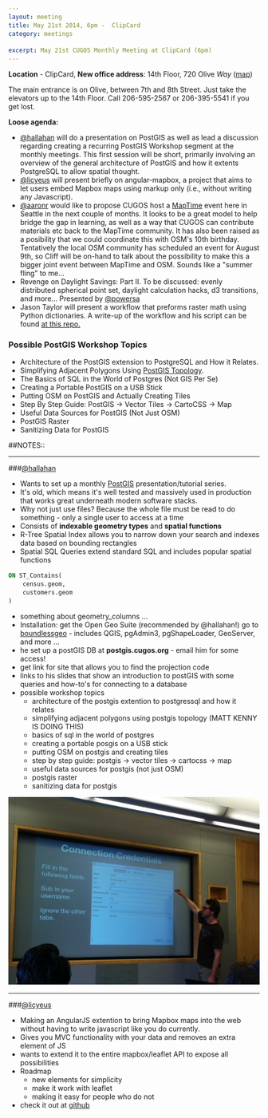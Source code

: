 ```yaml
---
layout: meeting
title: May 21st 2014, 6pm -  ClipCard
category: meetings

excerpt: May 21st CUGOS Monthly Meeting at ClipCard (6pm)
---
```


**Location** -  ClipCard, **New office address**: 14th Floor, 720 Olive *Way*  ([map](http://www.openstreetmap.org/?mlat=47.6141&mlon=-122.3349#map=16/47.6141/-122.3349)) 

The main entrance is on Olive, between 7th and 8th Street. Just take the elevators up to the 14th Floor. Call 206-595-2567 or 206-395-5541 if you get lost.

__Loose agenda:__

- [@hallahan](https://github.com/hallahan) will do a presentation on PostGIS as well as lead a discussion regarding creating a recurring PostGIS Workshop segment at the monthly meetings. This first session will be short, primarily involving an overview of the general architecture of PostGIS and how it extents PostgreSQL to allow spatial thought.
- [@licyeus](https://github.com/licyeus) will present briefly on angular-mapbox, a project that aims to let users embed Mapbox maps using markup only (i.e., without writing any Javascript).
- [@aaronr](https://github.com/aaronr) would like to propose CUGOS host a [MapTime](http://lyzidiamond.com/posts/why-maptime/) event here in Seattle in the next couple of months.  It looks to be a great model to help bridge the gap in learning, as well as a way that CUGOS can contribute materials etc back to the MapTime community.  It has also been raised as a posibility that we could coordinate this with OSM's 10th birthday. Tentatively the local OSM community has scheduled an event for August 9th, so Cliff will be on-hand to talk about the possibility to make this a bigger joint event between MapTime and OSM.  Sounds like a "summer fling" to me...
- Revenge on Daylight Savings: Part II. To be discussed: evenly distributed spherical point set, daylight calculation hacks, d3 transitions, and more... Presented by [@powersa](https://github.com/powersa)
- Jason Taylor will present a workflow that preforms raster math using Python dictionaries. A write-up of the workflow and his script can be found [at this repo.](https://github.com/JMT2080AD/Raster-Calc)


### Possible PostGIS Workshop Topics

- Architecture of the PostGIS extension to PostgreSQL and How it Relates.
- Simplifying Adjacent Polygons Using [PostGIS Topology](http://postgis.net/docs/Topology.html).
- The Basics of SQL in the World of Postgres (Not GIS Per Se)
- Creating a Portable PostGIS on a USB Stick
- Putting OSM on PostGIS and Actually Creating Tiles
- Step By Step Guide: PostGIS -> Vector Tiles -> CartoCSS -> Map
- Useful Data Sources for PostGIS (Not Just OSM)
- PostGIS Raster
- Sanitizing Data for PostGIS


##NOTES::

---

###[@hallahan](https://github.com/hallahan)

- Wants to set up a monthly [PostGIS](http://postgis.net) presentation/tutorial series. 
- It's old, which means it's well tested and massively used in production that works great underneath modern software stacks.
- Why not just use files? Because the whole file must be read to do something - only a single user to access at a time
- Consists of **indexable geometry types** and **spatial functions**
- R-Tree Spatial Index allows you to narrow down your search and indexes data based on bounding rectangles
- Spatial SQL Queries extend standard SQL and includes popular spatial functions

```SQL
ON ST_Contains(
	census.geom,
	customers.geom
)
```
- something about geometry_columns ...
- Installation: get the Open Geo Suite (recommended by @hallahan!) go to [boundlessgeo](http://boundlessgeo.com) - includes QGIS, pgAdmin3, pgShapeLoader, GeoServer, and more ...
- he set up a postGIS DB at **postgis.cugos.org** - email him for some access!
- get link for site that allows you to find the projection code
- links to his slides that show an introduction to postGIS with some queries and how-to's for connecting to a database
- possible workshop topics
  - architecture of the postgis extention to postgressql and how it relates
  - simplifying adjacent polygons using postgis topology (MATT KENNY IS DOING THIS)
  - basics of sql in the world of postgres
  - creating a portable posgis on a USB stick
  - putting OSM on postgis and creating tiles
  - step by step guide: postgis -> vector tiles -> cartocss -> map
  - useful data sources for postgis (not just OSM)
  - postgis raster
  - sanitizing data for postgis

![Nick introducing postgis like a madman!](/image/base/hallahan-postgis.jpg)

---

###[@licyeus](https://github.com/licyeus)

- Making an AngularJS extention to bring Mapbox maps into the web without having to write javascript like you do currently.
- Gives you MVC functionality with your data and removes an extra element of JS
- wants to extend it to the entire mapbox/leaflet API to expose all possibilities
- Roadmap
  - new elements for simplicity
  - make it work with leaflet
  - making it easy for people who do not
- check it out at [github](github.com/licyeus/angular-mapbox)

